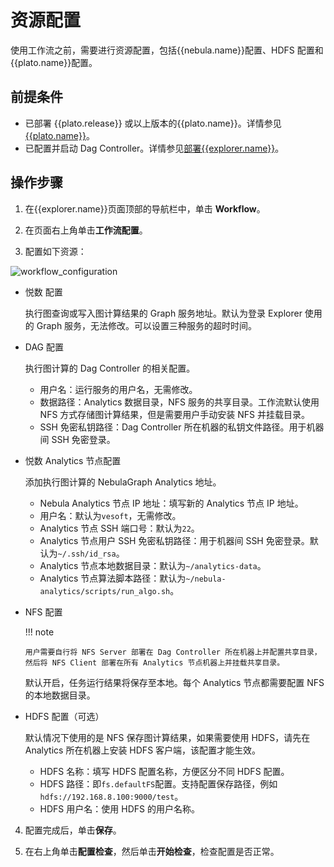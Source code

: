 # 资源配置

使用工作流之前，需要进行资源配置，包括{{nebula.name}}配置、HDFS 配置和{{plato.name}}配置。

## 前提条件

- 已部署 {{plato.release}} 或以上版本的{{plato.name}}。详情参见[{{plato.name}}](../..//graph-computing/nebula-analytics.md)。
- 已配置并启动 Dag Controller。详情参见[部署{{explorer.name}}](../deploy-connect/ex-ug-deploy.md)。

## 操作步骤

1. 在{{explorer.name}}页面顶部的导航栏中，单击 **Workflow**。

2. 在页面右上角单击**工作流配置**。

3. 配置如下资源：

  ![workflow_configuration](https://docs-cdn.nebula-graph.com.cn/figures/workflow_configuration_230522_cn.png)

  - 悦数 配置

    执行图查询或写入图计算结果的 Graph 服务地址。默认为登录 Explorer 使用的 Graph 服务，无法修改。可以设置三种服务的超时时间。

  - DAG 配置

    执行图计算的 Dag Controller 的相关配置。

    - 用户名：运行服务的用户名，无需修改。
    - 数据路径：Analytics 数据目录，NFS 服务的共享目录。工作流默认使用 NFS 方式存储图计算结果，但是需要用户手动安装 NFS 并挂载目录。
    - SSH 免密私钥路径：Dag Controller 所在机器的私钥文件路径。用于机器间 SSH 免密登录。

  - 悦数 Analytics 节点配置

    添加执行图计算的 NebulaGraph Analytics 地址。

    - Nebula Analytics 节点 IP 地址：填写新的 Analytics 节点 IP 地址。
    - 用户名：默认为`vesoft`，无需修改。
    - Analytics 节点 SSH 端口号：默认为`22`。
    - Analytics 节点用户 SSH 免密私钥路径：用于机器间 SSH 免密登录。默认为`~/.ssh/id_rsa`。
    - Analytics 节点本地数据目录：默认为`~/analytics-data`。
    - Analytics 节点算法脚本路径：默认为`~/nebula-analytics/scripts/run_algo.sh`。

  - NFS 配置

    !!! note

        用户需要自行将 NFS Server 部署在 Dag Controller 所在机器上并配置共享目录，然后将 NFS Client 部署在所有 Analytics 节点机器上并挂载共享目录。

    默认开启，任务运行结果将保存至本地。每个 Analytics 节点都需要配置 NFS 的本地数据目录。

  - HDFS 配置（可选）

    默认情况下使用的是 NFS 保存图计算结果，如果需要使用 HDFS，请先在 Analytics 所在机器上安装 HDFS 客户端，该配置才能生效。

    - HDFS 名称：填写 HDFS 配置名称，方便区分不同 HDFS 配置。
    - HDFS 路径：即`fs.defaultFS`配置。支持配置保存路径，例如`hdfs://192.168.8.100:9000/test`。
    - HDFS 用户名：使用 HDFS 的用户名称。

4. 配置完成后，单击**保存**。

5. 在右上角单击**配置检查**，然后单击**开始检查**，检查配置是否正常。
